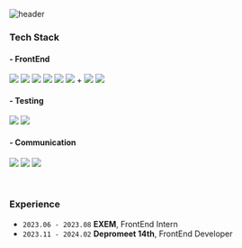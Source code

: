 ![header](https://capsule-render.vercel.app/api?type=Waving&color=DDA0DD&height=100&fontAlign=20&text=Chaemin%20Lee&fontSize=40&fontColor=BA55D3)

<!--![Anurag's GitHub stats](https://github-readme-stats-chaemin-l.vercel.app/api?username=Chaemin-L&&show_icons=true&theme=buefy) -->


### Tech Stack
#### - FrontEnd
<div>
<a href="https://legacy.reactjs.org" target="_blank"><img src="https://img.shields.io/badge/React-282c34?style=flat&logo=React&logoColor=61DAFB"/></a>
  <a href="https://v2.vuejs.org/v2/guide/" target="_blank"><img src="https://img.shields.io/badge/Vue.js-35495E?style=flat&logo=vuedotjs&logoColor=4FC08D"/></a>
<a href="https://www.typescriptlang.org/" target="_blank"><img src="https://img.shields.io/badge/TypeSCript-3178C6?style=flat&logo=TypeScript&logoColor=ffffff"/></a>
<a href="https://developer.mozilla.org/ko/docs/Web/JavaScript" target="_blank"><img src="https://img.shields.io/badge/JavaScript-F7DF1E?style=flat&logo=JavaScript&logoColor=ffffff"/></a>
  <a href="https://developer.mozilla.org/ko/docs/Learn/HTML/Introduction_to_HTML/Getting_started" target="_blank"><img src="https://img.shields.io/badge/HTML5-E34F26?style=flat&logo=HTML5&logoColor=ffffff"/></a>
  <a href="https://developer.mozilla.org/ko/docs/Learn/Getting_started_with_the_web/CSS_basics" target="_blank"><img src="https://img.shields.io/badge/CSS3-1572B6?style=flat&logo=CSS3&logoColor=ffffff"/></a>
+ <a href="https://styled-components.com/" target="_blank"><img src="https://img.shields.io/badge/Styled_Components-DB7093?style=flat&logo=Styled-Components&logoColor=ffffff"/></a> 
  <a href="https://tailwindcss.com/" target="_blank"><img src="https://img.shields.io/badge/TailwindCSS-06B6D4?style=flat&logo=TailwindCSS&logoColor=ffffff"/></a>
</div>


#### - Testing
<div>
  <a href="https://storybook.js.org/" target="_blank"><img src="https://img.shields.io/badge/Storybook-FF4785?style=flat&logo=Storybook&logoColor=ffffff"/></a>
  <a href="https://playwright.dev/" target="_blank"><img src="https://img.shields.io/static/v1?style=flat&message=Playwright&color=2EAD33&logo=Playwright&logoColor=FFFFFF&label="/></a>
</div>
  
#### - Communication
<a href="https://slack.com/intl/ko-kr/" target="_blank"><img src="https://img.shields.io/badge/Slack-4A154B?style=flat&logo=Slack&logoColor=ffffff"/></a>
<a href="https://discord.com/" target="_blank"><img src="https://img.shields.io/badge/Discord-5865F2?style=flat&logo=Discord&logoColor=ffffff"/></a>
<a href="https://www.figma.com/" target="_blank"><img src="https://img.shields.io/badge/Figma-F24E1E?style=flat&logo=Figma&logoColor=ffffff"/></a>

<br />

### Experience
- `2023.06 - 2023.08` **EXEM**, FrontEnd Intern
- `2023.11 - 2024.02` **Depromeet 14th**, FrontEnd Developer
  

<!--
**Chaemin-L/Chaemin-L** is a ✨ _special_ ✨ repository because its `README.md` (this file) appears on your GitHub profile.

Here are some ideas to get you started:

- 🔭 I’m currently working on ...
- 🌱 I’m currently learning ...
- 👯 I’m looking to collaborate on ...
- 🤔 I’m looking for help with ...
- 💬 Ask me about ...
- 📫 How to reach me: ...
- 😄 Pronouns: ...
- ⚡ Fun fact: ...
-->
